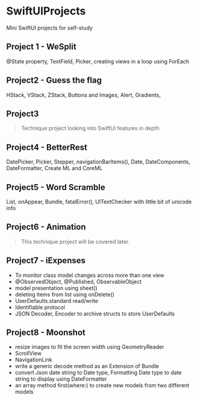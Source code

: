 # SwiftUIProjects
Mini SwiftUI projects for self-study

## Project 1 - WeSplit
@State property, TextField, Picker, creating views in a loop using ForEach

## Project2 - Guess the flag
HStack, VStack, ZStack, Buttons and Images, Alert, Gradients, 

## Project3 
> Technique project looking into SwiftUI features in depth

## Project4 - BetterRest
DatePicker, Picker, Stepper, navigationBarItems(), Date, DateComponents, DateFormatter, Create ML and CoreML

## Project5 - Word Scramble
List, onAppear, Bundle, fatalError(), UITextChecker with little bit of unicode info

## Project6 - Animation
> This technique project will be covered later.

## Project7 - iExpenses
- To monitor class model changes across more than one view
- @ObservedObject, @Published, ObservableObject
- model presentation using sheet()
- deleting items from list using onDelete()
- UserDefaults.standard read/write
- Identifiable protocol
- JSON Decoder, Encoder to archive structs to store UserDefaults

## Project8 - Moonshot
- resize images to fit the screen width using GeometryReader
- ScrollView
- NavigationLink
- write a generic decode method as an Extension of Bundle
- convert Json date string to Date type, Formatting Date type to date string to display using DateFormatter
- an array method first(where:) to create new models from two different models

